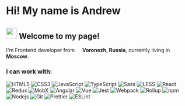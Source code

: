 # Hi! My name is Andrew

<h2>
  <img src="https://emojis.slackmojis.com/emojis/images/1602241199/10777/keanu-thanks.gif?1602241199" width="30" />
  Welcome to my page!
</h2>
<p>
  I'm Frontend developer from
  <img src="https://www.flaticon.com/svg/static/icons/svg/323/323300.svg" width="13"/> <b>Voronezh, Russia</b>,
  currently living in <b>Moscow</b>.
</p>

<h3>I can work with:</h3>
<p>
  <img alt="HTML5" src="https://img.shields.io/badge/-HTML5-E34F26?style=flat-square&logo=html5&logoColor=white" />
  <img alt="CSS3" src="http://img.shields.io/badge/-CSS3-0479BE?style=flat-square&logo=css3&logoColor=white" />
  <img alt="JavaScript" src="http://img.shields.io/badge/-JavaScript-F6DF1C?style=flat-square&logo=javascript&logoColor=grey" />
  <img alt="TypeScript" src="https://img.shields.io/badge/-TypeScript-007ACC?style=flat-square&logo=typescript&logoColor=white" />
  <img alt="Sass" src="https://img.shields.io/badge/-Sass-CC6699?style=flat-square&logo=sass&logoColor=white" />
  <img alt="LESS" src="http://img.shields.io/badge/-LESS-1F416F?style=flat-square&logoColor=white" />
  <img alt="React" src="https://img.shields.io/badge/-React-45b8d8?style=flat-square&logo=react&logoColor=white" />
  <img alt="Redux" src="https://img.shields.io/badge/-Redux-764ABC?style=flat-square&logo=redux&logoColor=white" />
  <img alt="MobX" src="http://img.shields.io/badge/-MobX-DF5F14?style=flat-square&logo=mob-x&logoColor=white" />
  <img alt="Angular" src="https://img.shields.io/badge/-Angular-DD0031?style=flat-square&logo=angular&logoColor=white" />
  <img alt="Vue" src="http://img.shields.io/badge/-Vue-3EBA84?style=flat-square&logo=Vue.js&logoColor=white" />
  <img alt="Jest" src="http://img.shields.io/badge/-Jest-C63D16?style=flat-square&logo=jest&logoColor=white" />
  <img alt="Webpack" src="https://img.shields.io/badge/-Webpack-8DD6F9?style=flat-square&logo=webpack&logoColor=white" />
  <img alt="Rollup" src="https://img.shields.io/badge/-Rollup-EC4A3F?style=flat-square&logo=rollup.js&logoColor=white" />
  <img alt="npm" src="https://img.shields.io/badge/-NPM-CB3837?style=flat-square&logo=npm&logoColor=white" />
  <img alt="Nodejs" src="https://img.shields.io/badge/-Nodejs-43853d?style=flat-square&logo=Node.js&logoColor=white" />
  <img alt="Git" src="http://img.shields.io/badge/-Git-EF512F?style=flat-square&logo=git&logoColor=white" />
  <img alt="Prettier" src="https://img.shields.io/badge/-Prettier-F7B93E?style=flat-square&logo=prettier&logoColor=white" />
  <img alt="ESLint" src="http://img.shields.io/badge/-ESLint-4B32C3?style=flat-square&logo=eslint&logoColor=white" />
</p>
